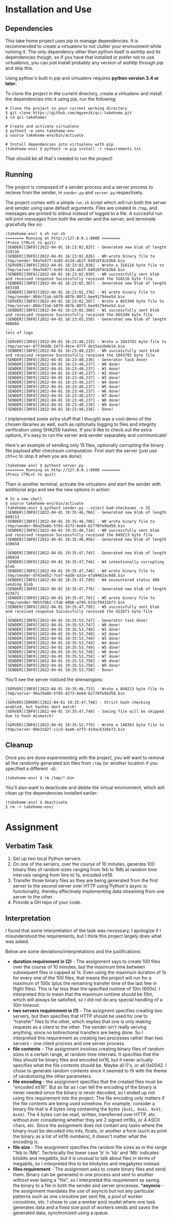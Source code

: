# Installation and Use
## Dependencies
This take home project uses pip to manage dependencies. It is recommended to
create a virtualenv to not clutter your environment while running it. The only
dependency other than python itself is aiohttp and its dependencies though, so if
you have that installed or prefer not to use virtualenvs, you can just install
probably any version of aiohttp through pip and skip this.

Using python's built in pip and virtualenv requires __python version 3.4 or
later__.

To clone the project in the current directory, create a virtualenv and install
the dependencies into it using pip, run the following:

```shell
# Clone the project in your current working directory
$ git clone https://github.com/mgyenik/qci-takehome.git
$ cd qci-takehome/

# Create and activate virtualenv
$ python3 -m venv takehome-env
$ source takehome-env/bin/activate

# Install dependencies into virtualenv with pip
(takehome-env) $ python3 -m pip install -r requirements.txt 
```

That should be all that's needed to run the project!

## Running
The project is composed of a sender process and a server process to recieve from
the sender, in `sender.py` and `server.py` respectively.

The project comes with a simple `run.sh` script which will run both the server
and sender using sane default arguments. Files are created in `/tmp`, and
messages are printed to stdout instead of logged to a file. A succesful run will
print messages from both the sender and the server, and terminate gracefully
like so:

```shell
(takehome-env) $ sh run.sh 
======== Running on http://127.0.0.1:8000 ========
(Press CTRL+C to quit)
[SENDER][INFO][2022-04-01 18:23:02,025] - Generated new blob of length 318116
[SENDER][INFO][2022-04-01 18:23:02,026] - W0 wrote binary file to /tmp/sender-94afe877-4c65-4124-ab2f-64918fdcb3b8.bin
[SERVER][INFO][2022-04-01 18:23:02,030] - Wrote a 318116 byte file to /tmp/server-94afe877-4c65-4124-ab2f-64918fdcb3b8.bin
[SENDER][INFO][2022-04-01 18:23:02,030] - W0 successfully sent blob and received response Successfully received the 318116 byte file
[SENDER][INFO][2022-04-01 18:23:02,367] - Generated new blob of length 665348
[SENDER][INFO][2022-04-01 18:23:02,376] - W1 wrote binary file to /tmp/sender-884cf2ab-b8f8-487b-80f2-bee91794ee5d.bin
[SERVER][INFO][2022-04-01 18:23:02,387] - Wrote a 665348 byte file to /tmp/server-884cf2ab-b8f8-487b-80f2-bee91794ee5d.bin
[SENDER][INFO][2022-04-01 18:23:02,388] - W1 successfully sent blob and received response Successfully received the 665348 byte file
[SENDER][INFO][2022-04-01 18:23:03,258] - Generated new blob of length 988666
...
lots of logs
...
[SERVER][INFO][2022-04-01 18:23:48,215] - Wrote a 1043702 byte file to /tmp/server-67739ddb-2473-4bce-977f-de15aa1bde14.bin
[SENDER][INFO][2022-04-01 18:23:48,215] - W9 successfully sent blob and received response Successfully received the 1043702 byte file
[SENDER][INFO][2022-04-01 18:23:48,236] - Generator task done!
[SENDER][INFO][2022-04-01 18:23:48,237] - W0 done!
[SENDER][INFO][2022-04-01 18:23:48,237] - W1 done!
[SENDER][INFO][2022-04-01 18:23:48,237] - W2 done!
[SENDER][INFO][2022-04-01 18:23:48,237] - W3 done!
[SENDER][INFO][2022-04-01 18:23:48,237] - W4 done!
[SENDER][INFO][2022-04-01 18:23:48,237] - W5 done!
[SENDER][INFO][2022-04-01 18:23:48,237] - W6 done!
[SENDER][INFO][2022-04-01 18:23:48,237] - W7 done!
[SENDER][INFO][2022-04-01 18:23:48,237] - W8 done!
[SENDER][INFO][2022-04-01 18:23:48,238] - W9 done!
[SENDER][INFO][2022-04-01 18:23:48,238] - Done!
```

I implemented some extra stuff that I thought was a cool demo of the chosen
libraries as well, such as optionally logging to files and integrity
verification using SHA256 hashes. If you'd like to check out the extra options,
it's easy to run the server and sender separately and communicate!

Here's an example of sending only 15 files, optionally corrupting the binary
file payload after checksum computation. First start the server (just use ctrl+c
to stop it when you are done):

```shell
(takehome-env) $ python3 server.py
======== Running on http://127.0.0.1:8000 ========
(Press CTRL+C to quit)
```

Then in another terminal, activate the virtualenv and start the sender with
additional args and see the new options in action:

```shell
# In a new shell
$ source takehome-env/bin/activate
(takehome-env) $ python3 sender.py --inject-bad-checksums -n 15
[SENDER][INFO][2022-04-01 19:35:46,704] - Generated new blob of length 849213
[SENDER][INFO][2022-04-01 19:35:46,706] - W0 wrote binary file to /tmp/sender-90a29a8b-5f65-4273-be64-b2770fe9bd58.bin
[SENDER][INFO][2022-04-01 19:35:46,714] - W0 successfully sent blob and received response Successfully received the 849213 byte file
[SENDER][INFO][2022-04-01 19:35:46,956] - Generated new blob of length 430658
...
[SENDER][INFO][2022-04-01 19:35:47,745] - Generated new blob of length 196834
[SENDER][INFO][2022-04-01 19:35:47,746] - W4 intentionally corrupting blob
[SENDER][INFO][2022-04-01 19:35:47,746] - W4 wrote binary file to /tmp/sender-d741ed52-7ce7-4a50-a31e-e7a9462ac6d8.bin
[SENDER][INFO][2022-04-01 19:35:47,749] - W4 encountered status 400 sending blob
[SENDER][INFO][2022-04-01 19:35:47,776] - Generated new blob of length 422671
[SENDER][INFO][2022-04-01 19:35:47,781] - W5 wrote binary file to /tmp/sender-9855f0b2-cfab-48b6-a795-633cf0431bf3.bin
[SENDER][INFO][2022-04-01 19:35:47,795] - W5 successfully sent blob and received response Successfully received the 422671 byte file
...
[SENDER][INFO][2022-04-01 19:35:53,747] - Generator task done!
[SENDER][INFO][2022-04-01 19:35:53,747] - W0 done!
[SENDER][INFO][2022-04-01 19:35:53,748] - W1 done!
[SENDER][INFO][2022-04-01 19:35:53,748] - W2 done!
[SENDER][INFO][2022-04-01 19:35:53,749] - W3 done!
[SENDER][INFO][2022-04-01 19:35:53,749] - W4 done!
[SENDER][INFO][2022-04-01 19:35:53,749] - W5 done!
[SENDER][INFO][2022-04-01 19:35:53,749] - W6 done!
[SENDER][INFO][2022-04-01 19:35:53,750] - W7 done!
[SENDER][INFO][2022-04-01 19:35:53,750] - W8 done!
[SENDER][INFO][2022-04-01 19:35:53,750] - W9 done!
[SENDER][INFO][2022-04-01 19:35:53,750] - Done!
```

You'll see the server noticed the shenanigans:

```shell
[SERVER][INFO][2022-04-01 19:35:46,713] - Wrote a 849213 byte file to /tmp/server-90a29a8b-5f65-4273-be64-b2770fe9bd58.bin
...
[SERVER][ERROR][2022-04-01 19:35:47,748] - Strict hash checking enabled, but hashes dont match!
[SERVER][INFO][2022-04-01 19:35:47,749] - Saving file will be skipped due to hash mismatch!
...
[SERVER][INFO][2022-04-01 19:35:52,779] - Wrote a 140303 byte file to /tmp/server-09e15d2f-c1cd-4ae6-a7f3-419ac6326e72.bin
```

## Cleanup
Once you are done experimenting with the project, you will want to remove all
the randomly generated bin files from `/tmp` (or another location if you
specified a different `-d`):

```shell
(takehome-env) $ rm /tmp/*.bin
```

You'll also want to deactivate and delete the virtual environment, which will
clean up the dependencies installed earlier:

```shell
(takehome-env) $ deactivate
$ rm -r takehome-env/
```

# Assignment
## Verbatim Task
1.  Set up two local Python servers.
2.  On one of the servers, over the course of 10 minutes, generate 100 binary
    files of random sizes ranging from 1kb to 1Mb at random time intervals
    ranging from 1ms to 1s, encoded int16.
3.  Transfer those binary files as they are being generated from the first
    server to the second server over HTTP using Python's async io functionality,
    thereby effectively implementing data streaming from one server to the
    other.
4.  Provide a GH repo of your code.

## Interpretation
I found that some interpretation of the task was necessary, I apologize if I
misunderstood the requirements, but I think this project largely does what was
asked.

Below are some deviations/interpretations and the justifications:
* __duration requirement in (2)__ - The assignment says to create 100 files over
  the course of 10 minutes, but the maximum time between subsequent files is
  capped at 1s. Even using the maximum duration of 1s for every one of the 100
  files, that means the project will run for a maximum of 100s (plus the
  remaining transfer time of the last few in flight files). This is far less
  than the specified runtime of 10m (600s). I interpreted this to mean that the
  maximum runtime should be 10m, which will always be satisfied, so I did not do
  any special handling of a 10m timeout.
* __two servers requirement in (1)__ - The assigment specifies creating two
  servers, but then specifies that HTTP should be used for one to "transfer"
  files to the other, which implies that one is only making requests as a client
  to the other. The sender isn't really serving anything, since no bidirectional
  transfers are being done. So I interpreted this requirement as creating two
  processes rather than two servers - one client process and one server process.
* __file contents__ - The assignment involves creating binary files of random
  sizes in a certain range, at random time intervals. It specifies that the
  files should be binary files and encoded int16, but it never actually
  specifies what the file contents should be. Maybe all 0's, or all 0x0042. I
  chose to generate random contents since it seemed to fit with the theme of
  randomizing the other parameters.
* __file encoding__ - the assignment specifies that the created files must be
  "encoded int16". But as far as I can tell the encoding of the binary is never
  needed since the binary is never decoded, so I ended up not using this
  requirement into the project. The file encoding only matters if the file
  contents are being used somehow. For example, consider a binary file that is 4
  bytes long containing the bytes `{0x41, 0x42, 0x43, 0x44}`. The 4 bytes can be
  read, written, transferred over HTTP, etc. without ever considering whether
  they are 2 signed int16s, or 4 ASCII chars, etc. Since the assignment does not
  contain any tasks where the binary must be decoded into ints, floats, or
  another a form (such as print the binary as a list of int16 numbers), it
  doesn't matter what the encoding is.
* __file size__ - The assignment specifies the random file sizes as in the range
  "1kb to 1Mb". Technically the lower case 'b' in 'kb' and 'Mb' indicates
  kilobits and megabits, but it is unusual to talk about files in terms of
  megabits, so I interpreted this to be kilobytes and megabytes instead.
* __files requirement__ - The assignment asks to create binary files and send
  them. Binary can be generated in one process and sent to another without ever
  being a "file", so I interpreted this requirement as saving the binary to a
  file in both the sender and server processes.
*__asyncio__ - the assignment mandates the use of asyncio but not any particular
  patterns such as one coroutine per sent file, a pool of worker coroutines,
  etc. I chose to use a worker pool model where one task generates data and a
  fixed size pool of workers sends and saves the generated data, synchronized
  using a queue.

